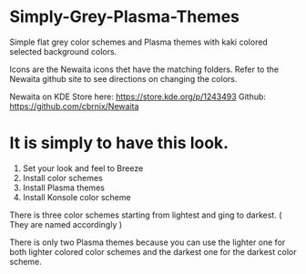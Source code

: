 # Simply-Grey-Plasma-Themes
Simple flat grey color schemes and Plasma themes with kaki colored selected background colors.

Icons are the Newaita icons thet have the matching folders. Refer to the Newaita github site to see directions on changing the colors.

Newaita on KDE Store here:
https://store.kde.org/p/1243493
Github:
https://github.com/cbrnix/Newaita

# It is simply to have this look.
1. Set your look and feel to Breeze
2. Install color schemes
3. Install Plasma themes
4. Install Konsole color scheme

There is three color schemes starting from lightest and ging to darkest. ( They are named accordingly )

There is only two Plasma themes because you can use the lighter one for both lighter colored color schemes and the darkest one for the 
darkest color scheme.

